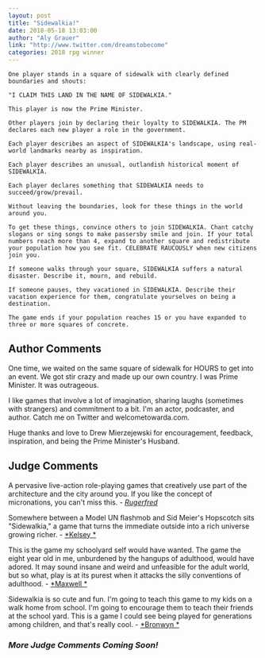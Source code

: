 ```yaml
---
layout: post
title: "Sidewalkia!"
date: 2018-05-18 13:03:00
author: "Aly Grauer"
link: "http://www.twitter.com/dreamstobecome"
categories: 2018 rpg winner
---
```

```
One player stands in a square of sidewalk with clearly defined boundaries and shouts: 

"I CLAIM THIS LAND IN THE NAME OF SIDEWALKIA."

This player is now the Prime Minister.

Other players join by declaring their loyalty to SIDEWALKIA. The PM declares each new player a role in the government. 

Each player describes an aspect of SIDEWALKIA's landscape, using real-world landmarks nearby as inspiration. 

Each player describes an unusual, outlandish historical moment of SIDEWALKIA.

Each player declares something that SIDEWALKIA needs to succeed/grow/prevail.

Without leaving the boundaries, look for these things in the world around you. 

To get these things, convince others to join SIDEWALKIA. Chant catchy slogans or sing songs to make passersby smile and join. If your total numbers reach more than 4, expand to another square and redistribute your population how you see fit. CELEBRATE RAUCOUSLY when new citizens join you.

If someone walks through your square, SIDEWALKIA suffers a natural disaster. Describe it, mourn, and rebuild.

If someone pauses, they vacationed in SIDEWALKIA. Describe their vacation experience for them, congratulate yourselves on being a destination.

The game ends if your population reaches 15 or you have expanded to three or more squares of concrete.
```
## Author Comments 

One time, we waited on the same square of sidewalk for HOURS to get into an event. We got stir crazy and made up our own country. I was Prime Minister. It was outrageous. 

I like games that involve a lot of imagination, sharing laughs (sometimes with strangers) and commitment to a bit. I'm an actor, podcaster, and author. Catch me on Twitter and welcometowarda.com.

Huge thanks and love to Drew Mierzejewski for encouragement, feedback, inspiration, and being the Prime Minister's Husband. 

## Judge Comments 

A pervasive live-action role-playing games that creatively use part of the architecture and the city around you. If you like the concept of micronations, you can't miss this. - [*Rugerfred*]({{site.baseurl}}/judges)

Somewhere between a Model UN flashmob and Sid Meier's Hopscotch sits "Sidewalkia," a game that turns the immediate outside into a rich universe growing richer. - [*Kelsey *]({{site.baseurl}}/judges)

This is the game my schoolyard self would have wanted. The game the eight year old in me, unburdened by the hangups of adulthood, would have adored. It may sound insane and weird and unfeasible for the adult world, but so what, play is at its purest when it attacks the silly conventions of adulthood. - [*Maxwell *]({{site.baseurl}}/judges)

Sidewalkia is so cute and fun. I'm going to teach this game to my kids on a walk home from school. I'm going to encourage them to teach their friends at the school yard. This is a game I could see being played for generations among children, and that's really cool. - [*Bronwyn *]({{site.baseurl}}/judges)

### *More Judge Comments Coming Soon!* 
